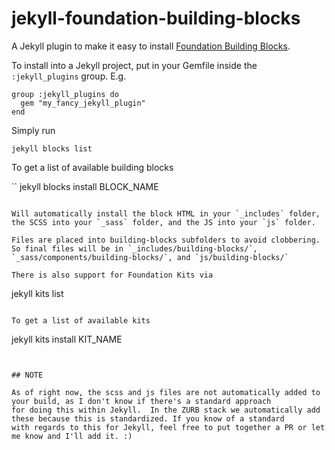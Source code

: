 # jekyll-foundation-building-blocks
A Jekyll plugin to make it easy to install [Foundation Building Blocks](http://foundation.zurb.com/building-blocks).

To install into a Jekyll project, put in your Gemfile inside the `:jekyll_plugins` group. E.g.

```
group :jekyll_plugins do
  gem "my_fancy_jekyll_plugin"
end
```

Simply run

```
jekyll blocks list
```

To get a list of available building blocks

``
jekyll blocks install BLOCK_NAME
```

Will automatically install the block HTML in your `_includes` folder, the SCSS into your `_sass` folder, and the JS into your `js` folder.

Files are placed into building-blocks subfolders to avoid clobbering. So final files will be in `_includes/building-blocks/`, `_sass/components/building-blocks/`, and `js/building-blocks/`

There is also support for Foundation Kits via

```
jekyll kits list
```

To get a list of available kits

```
jekyll kits install KIT_NAME
```


## NOTE

As of right now, the scss and js files are not automatically added to your build, as I don't know if there's a standard approach
for doing this within Jekyll.  In the ZURB stack we automatically add these because this is standardized. If you know of a standard
with regards to this for Jekyll, feel free to put together a PR or let me know and I'll add it. :)
